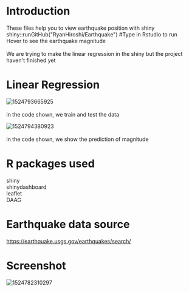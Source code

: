 # Introduction
These files help you to view earthquake position with shiny <br />
shiny::runGitHub("RyanHiroshi/Earthquake") #Type in Rstudio to run <br />
Hover to see the earthquake magnitude <br />
<br />
We are trying to make the linear regression in the shiny but the project haven't finished yet

# Linear Regression
![1524793665925](https://user-images.githubusercontent.com/35421157/39340325-bd11ad26-49f7-11e8-806e-887ee787eb0e.jpg)<br/><br/>
in the code shown, we train and test the data


![1524794380923](https://user-images.githubusercontent.com/35421157/39340629-60a85a88-49f9-11e8-9e68-1511fa01ed5f.jpg)<br/><br/>
in the code shown, we show the prediction of magnitude


# R packages used
shiny <br />
shinydashboard <br />
leaflet <br />
DAAG <br/>


# Earthquake data source
https://earthquake.usgs.gov/earthquakes/search/ <br/>

# Screenshot
![1524782310297](https://user-images.githubusercontent.com/35421157/39335436-4332048e-49dd-11e8-98f1-d6155403e851.jpg)

